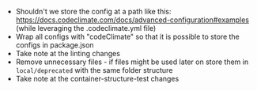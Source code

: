* Shouldn't we store the config at a path like this: https://docs.codeclimate.com/docs/advanced-configuration#examples (while leveraging the .codeclimate.yml file)
* Wrap all configs with "codeClimate" so that it is possible to store the configs in package.json
* Take note at the linting changes
* Remove unnecessary files - if files might be used later on store them in `local/deprecated` with the same folder structure
* Take note at the container-structure-test changes